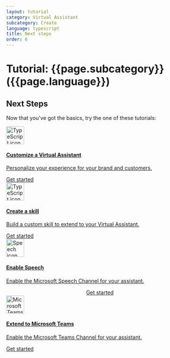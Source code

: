 ```yaml
---
layout: tutorial
category: Virtual Assistant
subcategory: Create
language: typescript
title: Next steps
order: 6
---
```


# Tutorial: {{page.subcategory}} ({{page.language}})

## Next Steps

Now that you've got the basics, try the one of these tutorials:

<div class="card-deck">
    <a href="{{site.baseurl}}/virtual-assistant/tutorials/customize-assistant/typescript/1-intro/" class="card">
        <div class="card-body">
            <img src="{{site.baseurl}}/assets/images/icons/typescript.png" alt="TypeScript icon" width="48px">
            <h4 class="card-title">Customize a Virtual Assistant</h4>
            <p class="card-text">Personalize your experience for your brand and customers.</p>
        </div>
        <div class="card-footer">
            <div class="btn btn-primary">Get started</div>
        </div>
    </a>
    <a href="{{site.baseurl}}/skills/tutorials/create-skill/typescript/1-intro/"  class="card">
        <div class="card-body">
            <img src="{{site.baseurl}}/assets/images/icons/typescript.png" alt="TypeScript icon" width="48px">
            <h4 class="card-title">Create a skill</h4>
            <p class="card-text">Build a custom skill to extend to your Virtual Assistant.</p>
        </div>
        <div class="card-footer">
            <div class="btn btn-primary">Get started</div>
        </div>
    </a>
    <a href="{{site.baseurl}}/virtual-assistant/tutorials/enable-speech/1-intro/" class="card">
        <div class="card-body">
            <img src="{{site.baseurl}}/assets/images/icons/speech.png" alt="Speech icon" width="48px">
            <h4 class="card-title">Enable Speech</h4>
            <p class="card-text">Enable the Microsoft Speech Channel for your assistant.</p>
        </div>
        <div class="card-footer" style="display: flex; justify-content: center;">
         <div class="btn btn-primary">Get started</div>
        </div>
    </a>
    <a href="{{site.baseurl}}/virtual-assistant/tutorials/enable-teams/1-intro/" class="card">
        <div class="card-body">
            <img src="{{site.baseurl}}/assets/images/icons/teams.png" alt="Microsoft Teams icon" width="48px">
            <h4 class="card-title">Extend to Microsoft Teams</h4>
            <p class="card-text">Enable the Microsoft Teams Channel for your assistant.</p>
        </div>
        <div class="card-footer">
         <div class="btn btn-primary">Get started</div>
        </div>
    </a>
</div>
